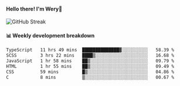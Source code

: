 #### Hello there! I'm Wery👋


![GitHub Streak](https://github-readme-streak-stats.herokuapp.com/?user=weryzebra-yue&theme=swift&hide_border=false&include_all_commits=true)



#### 📊 Weekly development breakdown
<!--START_SECTION:waka-->

```txt
TypeScript   11 hrs 49 mins  ██████████████▓░░░░░░░░░░   58.39 %
SCSS         3 hrs 22 mins   ████▒░░░░░░░░░░░░░░░░░░░░   16.68 %
JavaScript   1 hr 58 mins    ██▒░░░░░░░░░░░░░░░░░░░░░░   09.79 %
HTML         1 hr 55 mins    ██▒░░░░░░░░░░░░░░░░░░░░░░   09.49 %
CSS          59 mins         █▒░░░░░░░░░░░░░░░░░░░░░░░   04.86 %
C            8 mins          ▒░░░░░░░░░░░░░░░░░░░░░░░░   00.67 %
```

<!--END_SECTION:waka-->
